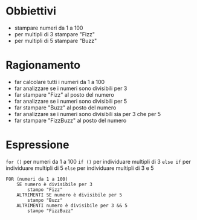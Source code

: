 # Obbiettivi
* stampare numeri da 1 a 100
* per multipli di 3 stampare "Fizz"
* per multipli di 5 stampare "Buzz"

# Ragionamento
* far calcolare tutti i numeri da 1 a 100
* far analizzare se i numeri sono divisibili per 3
* far stampare "Fizz" al posto del numero
* far analizzare se i numeri sono divisibili per 5
* far stampare "Buzz" al posto del numero
* far analizzare se i numeri sono divisibili sia per 3 che per 5
* far stampare "FizzBuzz" al posto del numero

# Espressione
`for ()` per numeri da 1 a 100
`if ()` per individuare multipli di 3
`else if` per individuare multipli di 5
`else` per individuare multipli di 3 e 5

```
FOR (numeri da 1 a 100)
    SE numero è divisibile per 3
        stampo "Fizz"
    ALTRIMENTI SE numero è divisibile per 5
        stampo "Buzz"
    ALTRIMENTI numero è divisibile per 3 && 5
        stampo "FizzBuzz"
```